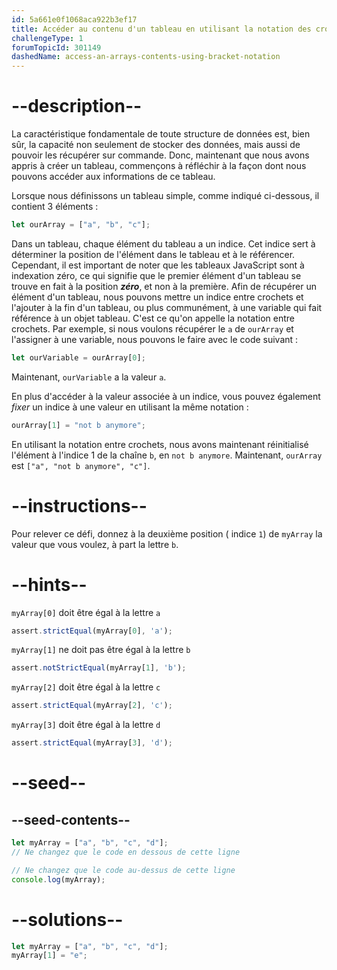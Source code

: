 ```yaml
---
id: 5a661e0f1068aca922b3ef17
title: Accéder au contenu d'un tableau en utilisant la notation des crochets
challengeType: 1
forumTopicId: 301149
dashedName: access-an-arrays-contents-using-bracket-notation
---
```


# --description--

La caractéristique fondamentale de toute structure de données est, bien sûr, la capacité non seulement de stocker des données, mais aussi de pouvoir les récupérer sur commande. Donc, maintenant que nous avons appris à créer un tableau, commençons à réfléchir à la façon dont nous pouvons accéder aux informations de ce tableau.

Lorsque nous définissons un tableau simple, comme indiqué ci-dessous, il contient 3 éléments :

```js
let ourArray = ["a", "b", "c"];
```

Dans un tableau, chaque élément du tableau a un indice. Cet indice sert à déterminer la position de l'élément dans le tableau et à le référencer. Cependant, il est important de noter que les tableaux JavaScript sont à indexation zéro, ce qui signifie que le premier élément d'un tableau se trouve en fait à la position ***zéro***, et non à la première. Afin de récupérer un élément d'un tableau, nous pouvons mettre un indice entre crochets et l'ajouter à la fin d'un tableau, ou plus communément, à une variable qui fait référence à un objet tableau. C'est ce qu'on appelle la notation entre crochets. Par exemple, si nous voulons récupérer le `a` de `ourArray` et l'assigner à une variable, nous pouvons le faire avec le code suivant :

```js
let ourVariable = ourArray[0];
```

Maintenant, `ourVariable` a la valeur `a`.

En plus d'accéder à la valeur associée à un indice, vous pouvez également *fixer* un indice à une valeur en utilisant la même notation :

```js
ourArray[1] = "not b anymore";
```

En utilisant la notation entre crochets, nous avons maintenant réinitialisé l'élément à l'indice 1 de la chaîne `b`, en `not b anymore`. Maintenant, `ourArray` est `["a", "not b anymore", "c"]`.

# --instructions--

Pour relever ce défi, donnez à la deuxième position ( indice `1`) de `myArray` la valeur que vous voulez, à part la lettre `b`.

# --hints--

`myArray[0]` doit être égal à la lettre `a`

```js
assert.strictEqual(myArray[0], 'a');
```

`myArray[1]` ne doit pas être égal à la lettre `b`

```js
assert.notStrictEqual(myArray[1], 'b');
```

`myArray[2]` doit être égal à la lettre `c`

```js
assert.strictEqual(myArray[2], 'c');
```

`myArray[3]` doit être égal à la lettre `d`

```js
assert.strictEqual(myArray[3], 'd');
```

# --seed--

## --seed-contents--

```js
let myArray = ["a", "b", "c", "d"];
// Ne changez que le code en dessous de cette ligne

// Ne changez que le code au-dessus de cette ligne
console.log(myArray);
```

# --solutions--

```js
let myArray = ["a", "b", "c", "d"];
myArray[1] = "e";
```
